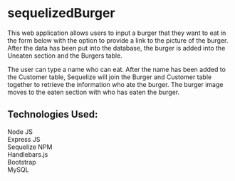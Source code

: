 # sequelizedBurger

This web application allows users to input a burger that they want to eat in the form below with the option to provide a link to the picture of the burger. After the data has been put into the database, the burger is added into the Uneaten section and the Burgers table. 

The user can type a name who can eat. After the name has been added to the Customer table, Sequelize will join the Burger and Customer table together to retrieve the information who ate the burger. The burger image moves to the eaten section with who has eaten the burger.


## Technologies Used:
 
  Node JS <br>
  Express JS<br>
  Sequelize NPM<br>
  Handlebars.js<br>
  Bootstrap<br>
  MySQL
